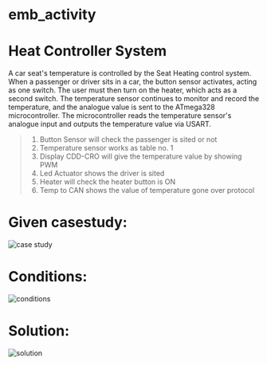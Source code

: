 # emb_activity

# Heat Controller System


A car seat's temperature is controlled by the Seat Heating control system. When a passenger or driver sits in a car, the button sensor activates, acting as one switch. The user must then turn on the heater, which acts as a second switch. The temperature sensor continues to monitor and record the temperature, and the analogue value is sent to the ATmega328 microcontroller. The microcontroller reads the temperature sensor's analogue input and outputs the temperature value via USART.

>1. Button Sensor will check the passenger is sited or not
>2. Temperature sensor works as table no. 1
>3. Display CDD-CRO will give the temperature value by showing PWM
>4. Led Actuator shows the driver is sited 
>5. Heater will check the heater button is ON
>6. Temp to CAN shows the value of temperature gone over protocol

# Given casestudy:
![case study](https://github.com/2015pushkar/303459_Embedded_casestudy/blob/main/303459_Embedded_CaseStudy/IMAGES%20AND%20RESULTS/casestudy.JPG)

# Conditions:
![conditions](https://github.com/2015pushkar/303459_Embedded_casestudy/blob/main/303459_Embedded_CaseStudy/IMAGES%20AND%20RESULTS/tabulation.JPG)

# Solution:
![solution](https://github.com/KAUSI110799/emb_activity/blob/7017a78be6161bd86ea227c71399ecd580fdfaf1/IMAGES%20AND%20RESULTS/Screenshot%20(59).png)



